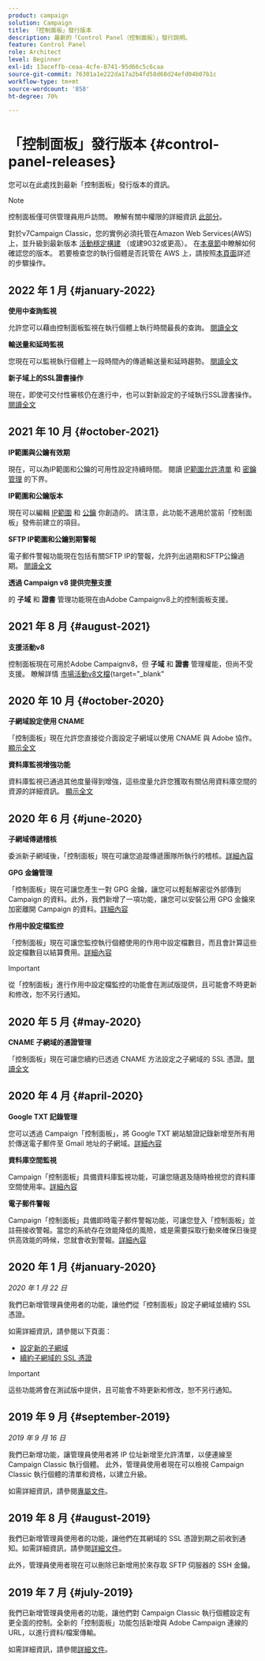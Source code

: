 ```yaml
---
product: campaign
solution: Campaign
title: 「控制面板」發行版本
description: 最新的「Control Panel（控制面板）」發行說明。
feature: Control Panel
role: Architect
level: Beginner
exl-id: 13aceffb-ceaa-4cfe-8741-95d66c5c6caa
source-git-commit: 76301a1e222da17a2b4fd58d68d24efd04b07b1c
workflow-type: tm+mt
source-wordcount: '858'
ht-degree: 70%

---
```


# 「控制面板」發行版本 {#control-panel-releases}

您可以在此處找到最新「控制面板」發行版本的資訊。

>[!NOTE]
>
>控制面板僅可供管理員用戶訪問。 瞭解有關中權限的詳細資訊 [此部分](https://experienceleague.adobe.com/docs/control-panel/using/discover-control-panel/managing-permissions.html?lang=zh-Hant#discover-control-panel)。
>
>對於v7Campaign Classic，您的實例必須托管在Amazon Web Services(AWS)上，並升級到最新版本 [活動穩定構建](https://experienceleague.adobe.com/docs/campaign-classic/using/release-notes/rn-overview.html?lang=zh-Hant#rn-statuses) （或建9032或更高）。 在[本章節](https://experienceleague.adobe.com/docs/campaign-classic/using/getting-started/starting-with-adobe-campaign/launching-adobe-campaign.html?lang=zh-Hant#getting-your-campaign-version)中瞭解如何確認您的版本。 若要檢查您的執行個體是否託管在 AWS 上，請按照[本頁面](faq.md#hosted-aws)詳述的步驟操作。

## 2022 年 1 月 {#january-2022}

**使用中查詢監視**

允許您可以藉由控制面板監視在執行個體上執行時間最長的查詢。 [閱讀全文](performance-monitoring/using/database-active-queries.md)

**輸送量和延時監視**

您現在可以監視執行個體上一段時間內的傳遞輸送量和延時趨勢。 [閱讀全文](performance-monitoring/using/thoughputs-latencies.md)

**新子域上的SSL證書操作**

現在，即使可交付性審核仍在進行中，也可以對新設定的子域執行SSL證書操作。 [閱讀全文](subdomains-certificates/using/renewing-subdomain-certificate.md)

## 2021 年 10 月 {#october-2021}

**IP範圍與公鑰有效期**

現在，可以為IP範圍和公鑰的可用性設定持續時間。 閱讀 [IP範圍允許清單](sftp/using/ip-range-allow-listing.md#adding-ip-addresses-allow-list) 和 [密鑰管理](sftp/using/key-management.md#installing-ssh-key) 的下界。

**IP範圍和公鑰版本**

現在可以編輯 [IP範圍](sftp/using/ip-range-allow-listing.md#editing-ip-ranges) 和 [公鑰](sftp/using/key-management.md#editing-public-keys) 你創造的。 請注意，此功能不適用於當前「控制面板」發佈前建立的項目。

**SFTP IP範圍和公鑰到期警報**

電子郵件警報功能現在包括有關SFTP IP的警報，允許列出過期和SFTP公鑰過期。 [閱讀全文](performance-monitoring/using/email-alerting.md)

**透過 Campaign v8 提供完整支援**

的 **子域** 和 **證書** 管理功能現在由Adobe Campaignv8上的控制面板支援。

## 2021 年 8 月 {#august-2021}

**支援活動v8**

控制面板現在可用於Adobe Campaignv8，但 **子域** 和 **證書** 管理權能，但尚不受支援。 瞭解詳情 [市場活動v8文檔](https://experienceleague.adobe.com/docs/campaign/campaign-v8/deploy/self-service.html){target=&quot;_blank&quot;

## 2020 年 10 月 {#october-2020}

**子網域設定使用 CNAME**

「控制面板」現在允許您直接從介面設定子網域以使用 CNAME 與 Adobe 協作。[顯示全文](subdomains-certificates/using/setting-up-new-subdomain.md)

**資料庫監視增強功能**

資料庫監視已通過其他度量得到增強，這些度量允許您獲取有關佔用資料庫空間的資源的詳細資訊。 [顯示全文](performance-monitoring/using/database-monitoring.md)

## 2020 年 6 月 {#june-2020}

**子網域傳遞稽核**

委派新子網域後，「控制面板」現在可讓您追蹤傳遞團隊所執行的稽核。[詳細內容](subdomains-certificates/using/setting-up-new-subdomain.md)

**GPG 金鑰管理**

「控制面板」現在可讓您產生一對 GPG 金鑰，讓您可以輕鬆解密從外部傳到 Campaign 的資料。此外，我們新增了一項功能，讓您可以安裝公用 GPG 金鑰來加密離開 Campaign 的資料。[詳細內容](instances-settings/using/gpg-keys-management.md)

**作用中設定檔監控**

「控制面板」現在可讓您監控執行個體使用的作用中設定檔數目，而且會計算這些設定檔數目以結算費用。[詳細內容](performance-monitoring/using/active-profiles-monitoring.md)

>[!IMPORTANT]
>
>從「控制面板」進行作用中設定檔監控的功能會在測試版提供，且可能會不時更新和修改，恕不另行通知。

## 2020 年 5 月 {#may-2020}

**CNAME 子網域的憑證管理**

「控制面板」現在可讓您續約已透過 CNAME 方法設定之子網域的 SSL 憑證。[閱讀全文](subdomains-certificates/using/renewing-subdomain-certificate.md)

## 2020 年 4 月 {#april-2020}

**Google TXT 記錄管理**

您可以透過 Campaign「控制面板」，將 Google TXT 網站驗證記錄新增至所有用於傳送電子郵件至 Gmail 地址的子網域。[詳細內容](subdomains-certificates/using/managing-txt-records.md)

**資料庫空間監視**

Campaign「控制面板」具備資料庫監視功能，可讓您隨選及隨時檢視您的資料庫空間使用率。[詳細內容](performance-monitoring/using/database-monitoring.md)

**電子郵件警報**

Campaign「控制面板」具備即時電子郵件警報功能，可讓您登入「控制面板」並註冊接收警報。當您的系統存在效能降低的風險，或是需要採取行動來確保日後提供高效能的時候，您就會收到警報。[詳細內容](performance-monitoring/using/email-alerting.md)

## 2020 年 1 月 {#january-2020}

*2020 年 1 月 22 日*

我們已新增管理員使用者的功能，讓他們從「控制面板」設定子網域並續約 SSL 憑證。

如需詳細資訊，請參閱以下頁面：
* [設定新的子網域](subdomains-certificates/using/setting-up-new-subdomain.md)
* [續約子網域的 SSL 憑證](subdomains-certificates/using/renewing-subdomain-certificate.md)

>[!IMPORTANT]
>
>這些功能將會在測試版中提供，且可能會不時更新和修改，恕不另行通知。

## 2019 年 9 月 {#september-2019}

*2019 年 9 月 16 日*

我們已新增功能，讓管理員使用者將 IP 位址新增至允許清單，以便連線至 Campaign Classic 執行個體。
此外，管理員使用者現在可以檢視 Campaign Classic 執行個體的清單和資格，以建立升級。

如需詳細資訊，請參閱[專屬文件](instances-settings/using/ip-allow-listing-instance-access.md)。

## 2019 年 8 月 {#august-2019}

我們已新增管理員使用者的功能，讓他們在其網域的 SSL 憑證到期之前收到通知。如需詳細資訊，請參閱[詳細文件](subdomains-certificates/using/monitoring-ssl-certificates.md)。

此外，管理員使用者現在可以刪除已新增用於來存取 SFTP 伺服器的 SSH 金鑰。

## 2019 年 7 月 {#july-2019}

我們已新增管理員使用者的功能，讓他們對 Campaign Classic 執行個體設定有更全面的控制。全新的「控制面板」功能包括新增與 Adobe Campaign 連線的 URL，以進行資料/檔案傳輸。

如需詳細資訊，請參閱[詳細文件](instances-settings/using/url-permissions.md)。
